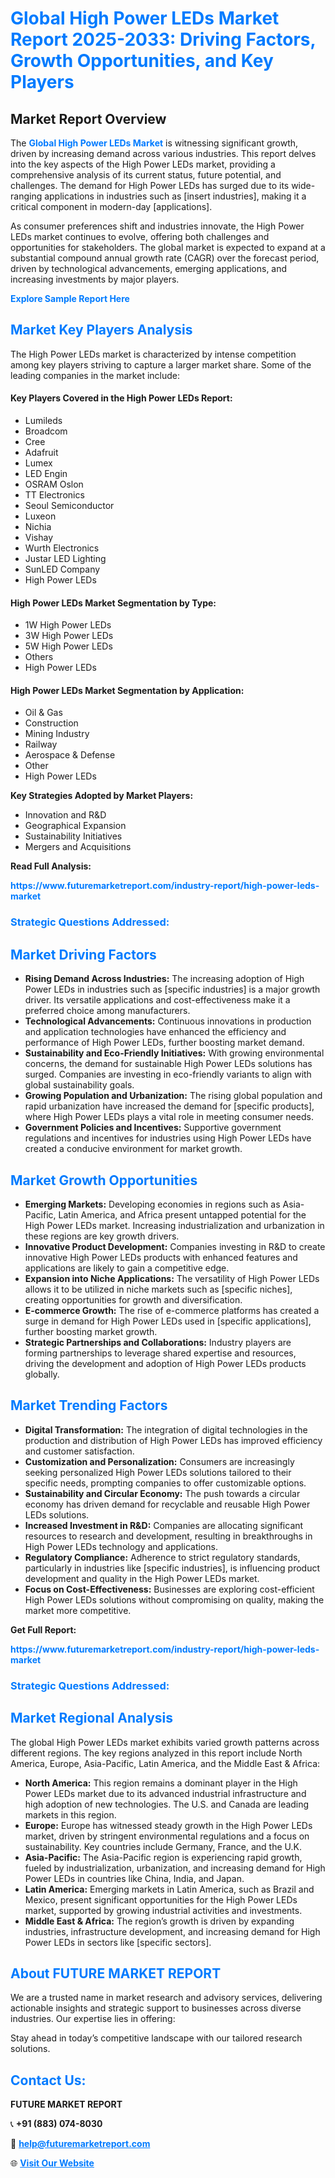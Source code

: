 <h1 style="color: #007BFF;">Global High Power LEDs Market Report 2025-2033: Driving Factors, Growth Opportunities, and Key Players</h1>

<section id="overview">
<h2>Market Report Overview</h2>
<p>The <a href="https://www.futuremarketreport.com/industry-report/high-power-leds-market" style="color: #007BFF; text-decoration: none;"><strong>Global High Power LEDs Market</strong></a> is witnessing significant growth, driven by increasing demand across various industries. This report delves into the key aspects of the High Power LEDs market, providing a comprehensive analysis of its current status, future potential, and challenges. The demand for High Power LEDs has surged due to its wide-ranging applications in industries such as [insert industries], making it a critical component in modern-day [applications].</p>
<p>As consumer preferences shift and industries innovate, the High Power LEDs market continues to evolve, offering both challenges and opportunities for stakeholders. The global market is expected to expand at a substantial compound annual growth rate (CAGR) over the forecast period, driven by technological advancements, emerging applications, and increasing investments by major players.</p>
</section>

<section id="overview">
<p><a href="https://www.futuremarketreport.com/request-sample/reportId=100052" style="color: #007BFF; text-decoration: none;"><strong>Explore Sample Report Here</strong></a></p>
</section>

<section id="key-players">
<h2 style="color: #007BFF;">Market Key Players Analysis</h2>
<p>The High Power LEDs market is characterized by intense competition among key players striving to capture a larger market share. Some of the leading companies in the market include:</p>
<h4>Key Players Covered in the High Power LEDs Report:</h4>
<ul><li>Lumileds</li><li>Broadcom</li><li>Cree</li><li>Adafruit</li><li>Lumex</li><li>LED Engin</li><li>OSRAM Oslon</li><li>TT Electronics</li><li>Seoul Semiconductor</li><li>Luxeon</li><li>Nichia</li><li>Vishay</li><li>Wurth Electronics</li><li>Justar LED Lighting</li><li>SunLED Company</li><li>High Power LEDs</li></ul>
<h4>High Power LEDs Market Segmentation by Type:</h4>
<ul><li>1W High Power LEDs</li><li>3W High Power LEDs</li><li>5W High Power LEDs</li><li>Others</li><li>High Power LEDs</li></ul>

<h4>High Power LEDs Market Segmentation by Application:</h4>
<ul><li>Oil &amp; Gas</li><li>Construction</li><li>Mining Industry</li><li>Railway</li><li>Aerospace &amp; Defense</li><li>Other</li><li>High Power LEDs</li></ul>
<p><strong>Key Strategies Adopted by Market Players:</strong></p>
<ul>
<li>Innovation and R&D</li>
<li>Geographical Expansion</li>
<li>Sustainability Initiatives</li>
<li>Mergers and Acquisitions</li>
</ul>
</section>

<section>
<p><strong>Read Full Analysis: </strong></p><a href="https://www.futuremarketreport.com/industry-report/high-power-leds-market" style="color: #007BFF; text-decoration: none;"><strong>https://www.futuremarketreport.com/industry-report/high-power-leds-market</strong></a>
<h3 style="color: #007BFF;">Strategic Questions Addressed:</h3>
</section>

<section id="driving-factors">
<h2 style="color: #007BFF;">Market Driving Factors</h2>
<ul>
<li><strong>Rising Demand Across Industries:</strong> The increasing adoption of High Power LEDs in industries such as [specific industries] is a major growth driver. Its versatile applications and cost-effectiveness make it a preferred choice among manufacturers.</li>
<li><strong>Technological Advancements:</strong> Continuous innovations in production and application technologies have enhanced the efficiency and performance of High Power LEDs, further boosting market demand.</li>
<li><strong>Sustainability and Eco-Friendly Initiatives:</strong> With growing environmental concerns, the demand for sustainable High Power LEDs solutions has surged. Companies are investing in eco-friendly variants to align with global sustainability goals.</li>
<li><strong>Growing Population and Urbanization:</strong> The rising global population and rapid urbanization have increased the demand for [specific products], where High Power LEDs plays a vital role in meeting consumer needs.</li>
<li><strong>Government Policies and Incentives:</strong> Supportive government regulations and incentives for industries using High Power LEDs have created a conducive environment for market growth.</li>
</ul>
</section>

<section id="growth-opportunities">
<h2 style="color: #007BFF;">Market Growth Opportunities</h2>
<ul>
<li><strong>Emerging Markets:</strong> Developing economies in regions such as Asia-Pacific, Latin America, and Africa present untapped potential for the High Power LEDs market. Increasing industrialization and urbanization in these regions are key growth drivers.</li>
<li><strong>Innovative Product Development:</strong> Companies investing in R&D to create innovative High Power LEDs products with enhanced features and applications are likely to gain a competitive edge.</li>
<li><strong>Expansion into Niche Applications:</strong> The versatility of High Power LEDs allows it to be utilized in niche markets such as [specific niches], creating opportunities for growth and diversification.</li>
<li><strong>E-commerce Growth:</strong> The rise of e-commerce platforms has created a surge in demand for High Power LEDs used in [specific applications], further boosting market growth.</li>
<li><strong>Strategic Partnerships and Collaborations:</strong> Industry players are forming partnerships to leverage shared expertise and resources, driving the development and adoption of High Power LEDs products globally.</li>
</ul>
</section>

<section id="trending-factors">
<h2 style="color: #007BFF;">Market Trending Factors</h2>
<ul>
<li><strong>Digital Transformation:</strong> The integration of digital technologies in the production and distribution of High Power LEDs has improved efficiency and customer satisfaction.</li>
<li><strong>Customization and Personalization:</strong> Consumers are increasingly seeking personalized High Power LEDs solutions tailored to their specific needs, prompting companies to offer customizable options.</li>
<li><strong>Sustainability and Circular Economy:</strong> The push towards a circular economy has driven demand for recyclable and reusable High Power LEDs solutions.</li>
<li><strong>Increased Investment in R&D:</strong> Companies are allocating significant resources to research and development, resulting in breakthroughs in High Power LEDs technology and applications.</li>
<li><strong>Regulatory Compliance:</strong> Adherence to strict regulatory standards, particularly in industries like [specific industries], is influencing product development and quality in the High Power LEDs market.</li>
<li><strong>Focus on Cost-Effectiveness:</strong> Businesses are exploring cost-efficient High Power LEDs solutions without compromising on quality, making the market more competitive.</li>
</ul>
</section>

<section>
<p><strong>Get Full Report: </strong></p><a href="https://www.futuremarketreport.com/industry-report/high-power-leds-market" style="color: #007BFF; text-decoration: none;"><strong>https://www.futuremarketreport.com/industry-report/high-power-leds-market</strong></a>
<h3 style="color: #007BFF;">Strategic Questions Addressed:</h3>
</section>


<section id="regional-analysis">
<h2 style="color: #007BFF;">Market Regional Analysis</h2>
<p>The global High Power LEDs market exhibits varied growth patterns across different regions. The key regions analyzed in this report include North America, Europe, Asia-Pacific, Latin America, and the Middle East & Africa:</p>
<ul>
<li><strong>North America:</strong> This region remains a dominant player in the High Power LEDs market due to its advanced industrial infrastructure and high adoption of new technologies. The U.S. and Canada are leading markets in this region.</li>
<li><strong>Europe:</strong> Europe has witnessed steady growth in the High Power LEDs market, driven by stringent environmental regulations and a focus on sustainability. Key countries include Germany, France, and the U.K.</li>
<li><strong>Asia-Pacific:</strong> The Asia-Pacific region is experiencing rapid growth, fueled by industrialization, urbanization, and increasing demand for High Power LEDs in countries like China, India, and Japan.</li>
<li><strong>Latin America:</strong> Emerging markets in Latin America, such as Brazil and Mexico, present significant opportunities for the High Power LEDs market, supported by growing industrial activities and investments.</li>
<li><strong>Middle East & Africa:</strong> The region’s growth is driven by expanding industries, infrastructure development, and increasing demand for High Power LEDs in sectors like [specific sectors].</li>
</ul>
</section>

<footer>
<h2 style="color: #007BFF;">About FUTURE MARKET REPORT</h2>
<p>We are a trusted name in market research and advisory services, delivering actionable insights and strategic support to businesses across diverse industries. Our expertise lies in offering:</p>

<p>Stay ahead in today’s competitive landscape with our tailored research solutions.</p>

<h2 style="color: #007BFF;">Contact Us:</h2>
<p><strong>FUTURE MARKET REPORT</strong></p>
<p>📞 <strong>+91 (883) 074-8030</strong></p>
<p>📧 <strong><a href="mailto:help@futuremarketreport.com" style="color: #007BFF;">help@futuremarketreport.com</a></strong></p>
<p>🌐 <strong><a href="https://www.futuremarketreport.com/" style="color: #007BFF;">Visit Our Website</a></strong></p>
</footer>